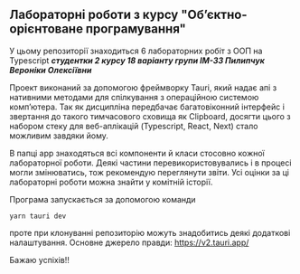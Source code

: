 Лабораторні роботи з курсу "Обʼєктно-орієнтоване програмування"
--

У цьому репозиторії знаходиться 6 лабораторних робіт з ООП на Typescript ***студентки 2 курсу 18 варіанту групи ІМ-33 Пилипчук Вероніки Олексіївни***

Проект виконаний за допомогою фреймворку Tauri, який надає апі з нативними методами для спілкування з операційною системою компʼютера. Так як дисципліна передбачає багатовіконний інтерфейс і звертання до такого тимчасового сховища як Clipboard, досягти цього з набором стеку для веб-аплікацій (Typescript, React, Next) стало можливим завдяки йому.

В папці app знаходяться всі компоненти й класи стосовно кожної лабораторної роботи. Деякі частини перевикористовувались і в процесі могли змінюватись, тож рекомендую переглянути звіти. Усі оцінки за ці лабораторні роботи можна знайти у комітній історії.

Програма запускається за допомогою команди

```
yarn tauri dev
```

проте при клонуванні репозиторію можуть знадобитись деякі додаткові налаштування. Основне джерело правди: https://v2.tauri.app/

Бажаю успіхів!!
